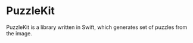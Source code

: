 # PuzzleKit

PuzzleKit is a library written in Swift, which generates set of puzzles from the image.

